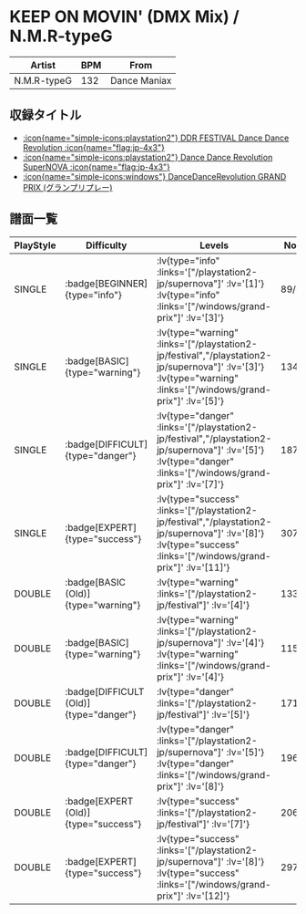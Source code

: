 # KEEP ON MOVIN' (DMX Mix) / N.M.R-typeG

|Artist|BPM|From|
|------|---|----|
|N.M.R-typeG|132|Dance Maniax|

## 収録タイトル

- [ :icon{name="simple-icons:playstation2"} DDR FESTIVAL Dance Dance Revolution :icon{name="flag:jp-4x3"} ](/playstation2-jp/festival)
- [ :icon{name="simple-icons:playstation2"} Dance Dance Revolution SuperNOVA :icon{name="flag:jp-4x3"} ](/playstation2-jp/supernova)
- [ :icon{name="simple-icons:windows"} DanceDanceRevolution GRAND PRIX (グランプリプレー)](/windows/grand-prix)

## 譜面一覧

|PlayStyle|Difficulty|Levels|Notes|Movie|
|---------|----------|------|-----|-----|
|SINGLE| :badge[BEGINNER]{type="info"} | :lv{type="info" :links='["/playstation2-jp/supernova"]' :lv='[1]'}  :lv{type="info" :links='["/windows/grand-prix"]' :lv='[3]'} |89/0||
|SINGLE| :badge[BASIC]{type="warning"} | :lv{type="warning" :links='["/playstation2-jp/festival","/playstation2-jp/supernova"]' :lv='[3]'}  :lv{type="warning" :links='["/windows/grand-prix"]' :lv='[5]'} |134/12||
|SINGLE| :badge[DIFFICULT]{type="danger"} | :lv{type="danger" :links='["/playstation2-jp/festival","/playstation2-jp/supernova"]' :lv='[5]'}  :lv{type="danger" :links='["/windows/grand-prix"]' :lv='[7]'} |187/13||
|SINGLE| :badge[EXPERT]{type="success"} | :lv{type="success" :links='["/playstation2-jp/festival","/playstation2-jp/supernova"]' :lv='[8]'}  :lv{type="success" :links='["/windows/grand-prix"]' :lv='[11]'} |307/31||
|DOUBLE| :badge[BASIC (Old)]{type="warning"} | :lv{type="warning" :links='["/playstation2-jp/festival"]' :lv='[4]'} |133/8||
|DOUBLE| :badge[BASIC]{type="warning"} | :lv{type="warning" :links='["/playstation2-jp/supernova"]' :lv='[4]'}  :lv{type="warning" :links='["/windows/grand-prix"]' :lv='[4]'} |115/5||
|DOUBLE| :badge[DIFFICULT (Old)]{type="danger"} | :lv{type="danger" :links='["/playstation2-jp/festival"]' :lv='[5]'} |171/16||
|DOUBLE| :badge[DIFFICULT]{type="danger"} | :lv{type="danger" :links='["/playstation2-jp/supernova"]' :lv='[5]'}  :lv{type="danger" :links='["/windows/grand-prix"]' :lv='[8]'} |196/16||
|DOUBLE| :badge[EXPERT (Old)]{type="success"} | :lv{type="success" :links='["/playstation2-jp/festival"]' :lv='[7]'} |206/15||
|DOUBLE| :badge[EXPERT]{type="success"} | :lv{type="success" :links='["/playstation2-jp/supernova"]' :lv='[8]'}  :lv{type="success" :links='["/windows/grand-prix"]' :lv='[12]'} |297/2||
